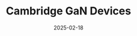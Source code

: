 ---  
layout: startup_page  
title: "Cambridge GaN Devices"  
id: "camgandevices.com"  
permalink: "/cambridgegandevicescamgandevices.com02182025/"  
website: "https://camgandevices.com/"  
funding_round: "Series C"  
funding_amount: "$32M"  
investors: "Parkwalk, BGF, Cambridge Innovation Capital (CIC), Foresight Group, IQ Capital, British Patient Capital, a strategic investor"  
about: "Cambridge GaN Devices (CGD) develops energy-efficient semiconductors using gallium nitride (GaN). Their technology, particularly their monolithic ICeGaN® technology, enhances the efficiency of power electronics in applications like electric vehicles and data centers, with the potential to significantly reduce CO2 emissions."  
markets: "Power Electronics, Semiconductors, Automotive, Data Centers"  
hq: "Cambridge, England, United Kingdom"  
founded_year: "2016"  
linkedin: "https://uk.linkedin.com/company/cambridge-gan-devices-limited"  
twitter: "https://twitter.com/camgandevices"  
instagram: ""  
facebook: "https://www.facebook.com/camgandevices"  
crunchbase: "https://www.crunchbase.com/organization/cambridge-gan-devices"  
pitchbook: "https://pitchbook.com/profiles/company/277894-54"  

date_display: "18-Feb-2025"  
date: "2025-02-18"

# SEO Optimization  
meta_title: "Cambridge GaN Devices - Series C Funding ($32M)"  
meta_description: "Cambridge GaN Devices, Cambridge GaN Devices (CGD) develops energy-efficient semiconductors using gallium nitride (GaN). Their technology, particularly their monolithic ICeG..."  
meta_keywords: "Cambridge GaN Devices, Power Electronics, Semiconductors, Automotive, Data Centers, Series C funding"  
canonical_url: "https://startup.projectstartups.com/cambridgegandevicescamgandevices.com02182025/"  
---